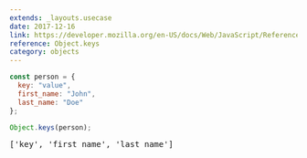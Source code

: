 ```yaml
---
extends: _layouts.usecase
date: 2017-12-16
link: https://developer.mozilla.org/en-US/docs/Web/JavaScript/Reference/Global_Objects/Object/keys
reference: Object.keys
category: objects
---
```


```javascript
const person = {
  key: "value",
  first_name: "John",
  last_name: "Doe"
};

Object.keys(person);
```

<pre class="output">['key', 'first_name', 'last_name']</pre>
